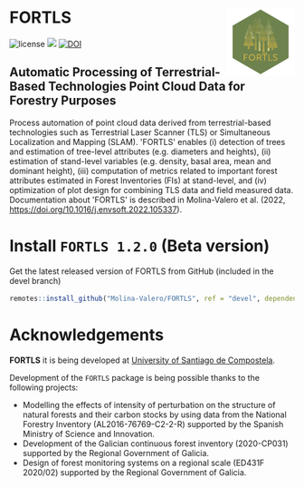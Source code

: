 <!-- README.md is generated from README.Rmd. Please edit that file -->

# FORTLS <img src="man/figures/logo.png" align="right" alt="" width="120" />

<!-- badges: start -->

![license](https://img.shields.io/badge/Licence-GPL--3-blue.svg)
[![](https://www.r-pkg.org/badges/version/FORTLS)](https://CRAN.R-project.org/package=FORTLS)
[![DOI](https://zenodo.org/badge/DOI/10.3390/IECF2020-08066.svg)](https://doi.org/10.1016/j.envsoft.2022.105337)

## Automatic Processing of Terrestrial-Based Technologies Point Cloud Data for Forestry Purposes
Process automation of point cloud data derived from terrestrial-based technologies such as Terrestrial Laser Scanner (TLS) or Simultaneous Localization and Mapping (SLAM). 'FORTLS' enables (i) detection of trees and estimation of tree-level attributes (e.g. diameters and heights), (ii) estimation of stand-level variables (e.g. density, basal area, mean and dominant height), (iii) computation of metrics related to important forest attributes estimated in Forest Inventories (FIs) at stand-level, and (iv) optimization of plot design for combining TLS data and field measured data. Documentation about 'FORTLS' is described in Molina-Valero et al. (2022, <https://doi.org/10.1016/j.envsoft.2022.105337>).

# Install `FORTLS 1.2.0` (Beta version)

Get the latest released version of FORTLS from GitHub (included in the devel branch)

```r
remotes::install_github("Molina-Valero/FORTLS", ref = "devel", dependencies = TRUE)
```


# Acknowledgements 

**FORTLS** it is being developed at [University of Santiago de Compostela](https://www.usc.gal/en).

Development of the `FORTLS` package is being possible thanks to the following projects:

* Modelling the effects of intensity of perturbation on the structure of natural forests and their carbon stocks by using data from the National Forestry Inventory (AL2016-76769-C2-2-R) supported by the Spanish Ministry of Science and Innovation.
* Development of the Galician continuous forest inventory (2020-CP031) supported by the Regional Government of Galicia.
* Design of forest monitoring systems on a regional scale (ED431F 2020/02) supported by the Regional Government of Galicia.

